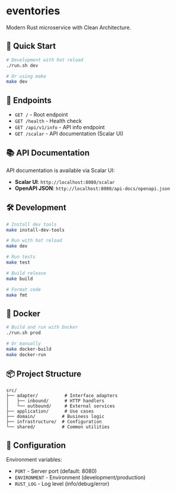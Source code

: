 # eventories

Modern Rust microservice with Clean Architecture.

## 🚀 Quick Start

```bash
# Development with hot reload
./run.sh dev

# Or using make
make dev
```

## 📡 Endpoints

- `GET /` - Root endpoint
- `GET /health` - Health check
- `GET /api/v1/info` - API info endpoint
- `GET /scalar` - API documentation (Scalar UI)

## 📚 API Documentation

API documentation is available via Scalar UI:
- **Scalar UI**: `http://localhost:8080/scalar`
- **OpenAPI JSON**: `http://localhost:8080/api-docs/openapi.json`

## 🛠️ Development

```bash
# Install dev tools
make install-dev-tools

# Run with hot reload
make dev

# Run tests
make test

# Build release
make build

# Format code
make fmt
```

## 🐳 Docker

```bash
# Build and run with Docker
./run.sh prod

# Or manually
make docker-build
make docker-run
```

## 📦 Project Structure

```
src/
├── adapter/          # Interface adapters
│   ├── inbound/      # HTTP handlers
│   └── outbound/     # External services
├── application/      # Use cases
├── domain/          # Business logic
├── infrastructure/  # Configuration
└── shared/          # Common utilities
```

## 🔧 Configuration

Environment variables:
- `PORT` - Server port (default: 8080)
- `ENVIRONMENT` - Environment (development/production)
- `RUST_LOG` - Log level (info/debug/error)
